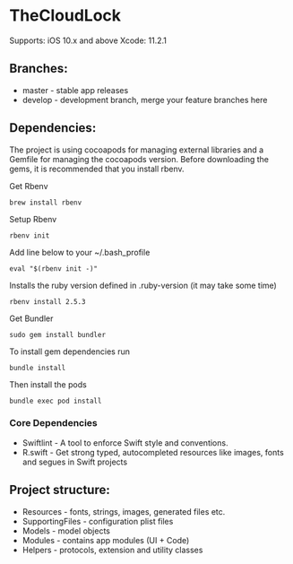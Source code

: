 # TheCloudLock

Supports: iOS 10.x and above
Xcode: 11.2.1

## Branches:

* master - stable app releases
* develop - development branch, merge your feature branches here

## Dependencies:

The project is using cocoapods for managing external libraries and a Gemfile for managing the cocoapods version. Before downloading the gems, it is recommended that you install rbenv.

Get Rbenv

```
brew install rbenv
```

Setup Rbenv

```
rbenv init
```

Add line below to your ~/.bash_profile

```
eval "$(rbenv init -)"
```

Installs the ruby version defined in .ruby-version (it may take some time)

```
rbenv install 2.5.3
```

Get Bundler

```
sudo gem install bundler
```

To install gem dependencies run

```
bundle install
```

Then install the pods

```
bundle exec pod install
```

### Core Dependencies

* Swiftlint - A tool to enforce Swift style and conventions.
* R.swift - Get strong typed, autocompleted resources like images, fonts and segues in Swift projects

## Project structure:

* Resources - fonts, strings, images, generated files etc.
* SupportingFiles - configuration plist files
* Models - model objects
* Modules - contains app modules (UI + Code)
* Helpers - protocols, extension and utility classes
